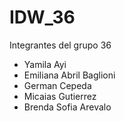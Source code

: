 # IDW_36

Integrantes del grupo 36

- Yamila Ayi
- Emiliana Abril Baglioni
- German Cepeda
- Micaias Gutierrez
- Brenda Sofia Arevalo
